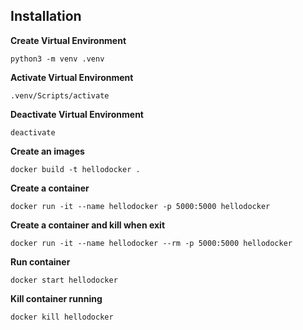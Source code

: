 ## Installation

**Create Virtual Environment**
```
python3 -m venv .venv
```
**Activate Virtual Environment**
```
.venv/Scripts/activate
```
**Deactivate Virtual Environment**
```
deactivate
```
**Create an images**
```
docker build -t hellodocker .
```
**Create a container**
```
docker run -it --name hellodocker -p 5000:5000 hellodocker
```
**Create a container and kill when exit**
```
docker run -it --name hellodocker --rm -p 5000:5000 hellodocker
```
**Run container**
```
docker start hellodocker
```
**Kill container running**
```
docker kill hellodocker
```